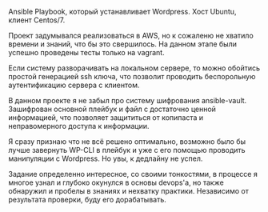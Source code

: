 Ansible Playbook, который устанавливает Wordpress.
Хост Ubuntu, клиент Centos/7.

Проект задумывался реализоваться в AWS, но к сожаленю не хватило времени и знаний, что бы это свершилось. На данном этапе были успешно проведены тесты только на vagrant.

Если систему разворачивать на локальном сервере, то можно обойтись простой генерацией ssh ключа, что позволит проводить беспорольную аутентификацию сервера с клиентом. 

В данном проекте я не забыл про систему шифрования ansible-vault. Зашифрован основной плейбук и файл с достаточно ценной информацией, что позволяет защититься от копипаста и неправомерного доступа к информации. 

Я сразу признаю что не всё решено оптимально, возможно было бы лучше завернуть WP-CLI в плейбук и уже с его помощью проводить манипуляции с Wordpress. Но увы, к дедлайну не успел.  

Задание определенно интересное, со своими тонкостями, в процессе я многое узнал и глубоко окунулся в основы devops'a, но также обнаружил и пробелы в знаниях и нехватку практики. Независимо от результата проверки, буду его дорабатывать. 


